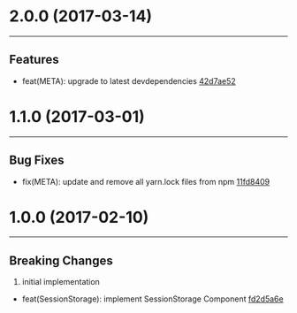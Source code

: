 # 2.0.0 (2017-03-14)
---

## Features

- feat(META): upgrade to latest devdependencies [42d7ae52](https://github.com/motorcyclejs/motorcyclejs/commits/42d7ae5276d8e585748f07532c0ab92c99160eee)

# 1.1.0 (2017-03-01)
---

## Bug Fixes

- fix(META): update and remove all yarn.lock files from npm [11fd8409](https://github.com/motorcyclejs/motorcyclejs/commits/11fd8409244fc85df82d004f3f42f8f78f4b65c2)

# 1.0.0 (2017-02-10)
---

## Breaking Changes

1. initial implementation
  - feat(SessionStorage): implement SessionStorage Component [fd2d5a6e](https://github.com/motorcyclejs/motorcyclejs/commits/fd2d5a6e75ebdc124f82383f8a06878f83eca04e)


